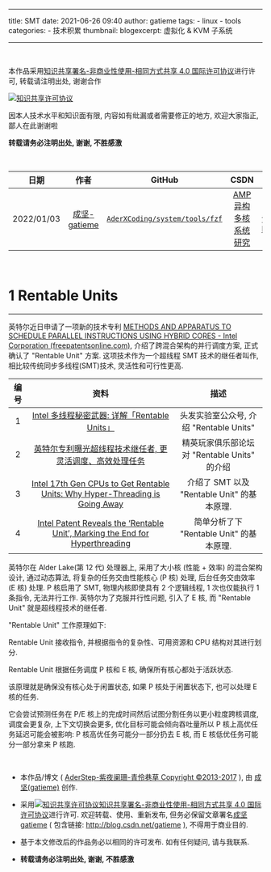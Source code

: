  ---

title: SMT
date: 2021-06-26 09:40
author: gatieme
tags:
    - linux
    - tools
categories:
        - 技术积累
thumbnail:
blogexcerpt: 虚拟化 & KVM 子系统

---

<br>

本作品采用<a rel="license" href="http://creativecommons.org/licenses/by-nc-sa/4.0/">知识共享署名-非商业性使用-相同方式共享 4.0 国际许可协议</a>进行许可, 转载请注明出处, 谢谢合作

<a rel="license" href="http://creativecommons.org/licenses/by-nc-sa/4.0/"><img alt="知识共享许可协议" style="border-width:0" src="https://i.creativecommons.org/l/by-nc-sa/4.0/88x31.png" /></a>

因本人技术水平和知识面有限, 内容如有纰漏或者需要修正的地方, 欢迎大家指正, 鄙人在此谢谢啦

**转载请务必注明出处, 谢谢, 不胜感激**

<br>

| 日期 | 作者 | GitHub| CSDN | BLOG |
| ------- |:-------:|:-------:|:-------:|:-------:|
| 2022/01/03 | [成坚-gatieme](https://kernel.blog.csdn.net) | [`AderXCoding/system/tools/fzf`](https://github.com/gatieme/AderXCoding/tree/master/system/tools/fzf) | [AMP 异构多核系统研究](https://blog.csdn.net/gatieme/article/details/113828826) | [Using FZF to Improve Productivit](https://oskernellab.com/2021/02/15/2021/0215-0001-Using_FZF_to_Improve_Productivity)|


<br>



# 1 Rentable Units
-------


英特尔近日申请了一项新的技术专利 [METHODS AND APPARATUS TO SCHEDULE PARALLEL INSTRUCTIONS USING HYBRID CORES - Intel Corporation (freepatentsonline.com)](https://www.freepatentsonline.com/y2023/0168898.html), 介绍了跨混合架构的并行调度方案, 正式确认了 "Rentable Unit" 方案. 这项技术作为一个超线程 SMT 技术的继任者叫作, 相比较传统同步多线程(SMT)技术, 灵活性和可行性更高.

| 编号 | 资料 | 描述 |
|:---:|:----:|:---:|
| 1 | [Intel 多线程秘密武器: 详解「Rentable Units」](https://mp.weixin.qq.com/s/sR9aKrkAlDTWLWVV7bJWxg) |  头发实验室公众号, 介绍 "Rentable Units" |
| 2 | [英特尔专利曝光超线程技术继任者, 更灵活调度、高效处理任务](https://ngabbs.com/read.php?&tid=37385627) | 精英玩家俱乐部论坛对 "Rentable Units" 的介绍 |
| 3 | [Intel 17th Gen CPUs to Get Rentable Units: Why Hyper-Threading is Going Away](https://www.hardwaretimes.com/intel-15th-gen-cpus-to-get-rentable-units-why-hyper-threading-is-going-away) | 介绍了 SMT 以及 "Rentable Unit" 的基本原理. |
| 4 | [Intel Patent Reveals the ‘Rentable Unit’, Marking the End for Hyperthreading](https://appuals.com/intel-rentable-unit-patent) | 简单分析了下 "Rentable Unit" 的基本原理. |

英特尔在 Alder Lake(第 12 代) 处理器上, 采用了大小核 (性能 + 效率) 的混合架构设计, 通过动态算法, 将复杂的任务交由性能核心 (P 核) 处理, 后台任务交由效率 (E 核) 处理. P 核启用了 SMT, 物理内核即使具有 2 个逻辑线程, 1 次也仅能执行 1 条指令, 无法并行工作. 英特尔为了克服并行性问题, 引入了 E 核, 而 "Rentable Unit" 就是超线程技术的继任者.

"Rentable Unit" 工作原理如下:

Rentable Unit 接收指令, 并根据指令的复杂性、可用资源和 CPU 结构对其进行划分.

Rentable Unit 根据任务调度 P 核和 E 核, 确保所有核心都处于活跃状态.

该原理就是确保没有核心处于闲置状态, 如果 P 核处于闲置状态下, 也可以处理 E 核的任务.

它会尝试预测任务在 P/E 核上的完成时间然后试图分割任务以更小粒度跨核调度, 调度会更复杂, 上下文切换会更多, 优化目标可能会倾向吞吐量所以 P 核上高优任务延迟可能会被影响: P 核高优任务可能分一部分扔去 E 核, 而 E 核低优任务可能分一部分拿来 P 核跑.


<br>

*   本作品/博文 ( [AderStep-紫夜阑珊-青伶巷草 Copyright ©2013-2017](http://blog.csdn.net/gatieme) ), 由 [成坚(gatieme)](http://blog.csdn.net/gatieme) 创作.

*   采用<a rel="license" href="http://creativecommons.org/licenses/by-nc-sa/4.0/"><img alt="知识共享许可协议" style="border-width:0" src="https://i.creativecommons.org/l/by-nc-sa/4.0/88x31.png" /></a><a rel="license" href="http://creativecommons.org/licenses/by-nc-sa/4.0/">知识共享署名-非商业性使用-相同方式共享 4.0 国际许可协议</a>进行许可. 欢迎转载、使用、重新发布, 但务必保留文章署名[成坚gatieme](http://blog.csdn.net/gatieme) ( 包含链接: http://blog.csdn.net/gatieme ), 不得用于商业目的.

*   基于本文修改后的作品务必以相同的许可发布. 如有任何疑问, 请与我联系.

*   **转载请务必注明出处, 谢谢, 不胜感激**
<br>
